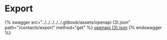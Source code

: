 # Export

{% swagger src="../../../../../.gitbook/assets/openapi (3).json" path="/contacts/export" method="get" %}
[openapi (3).json](<../../../../../.gitbook/assets/openapi (3).json>)
{% endswagger %}

